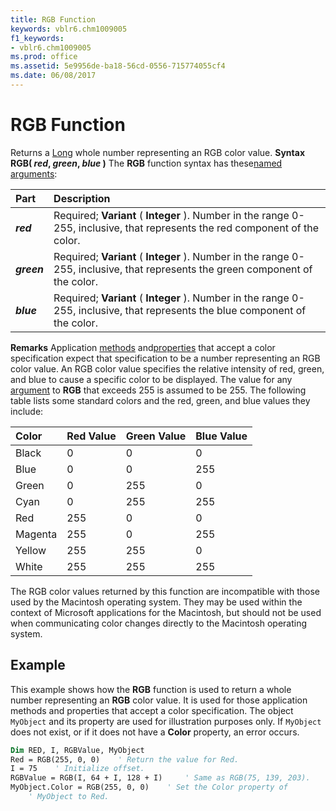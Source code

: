 ```yaml
---
title: RGB Function
keywords: vblr6.chm1009005
f1_keywords:
- vblr6.chm1009005
ms.prod: office
ms.assetid: 5e9956de-ba18-56cd-0556-715774055cf4
ms.date: 06/08/2017
---
```



# RGB Function



Returns a [Long](vbe-glossary.md) whole number representing an RGB color value.
 **Syntax**
 **RGB( _red_, _green_, _blue_ )**
The  **RGB** function syntax has these[named arguments](vbe-glossary.md):


|**Part**|**Description**|
|:-----|:-----|
|**_red_**|Required;  **Variant** ( **Integer** ). Number in the range 0-255, inclusive, that represents the red component of the color.|
|**_green_**|Required;  **Variant** ( **Integer** ). Number in the range 0-255, inclusive, that represents the green component of the color.|
|**_blue_**|Required;  **Variant** ( **Integer** ). Number in the range 0-255, inclusive, that represents the blue component of the color.|

 **Remarks**
Application [methods](vbe-glossary.md) and[properties](vbe-glossary.md) that accept a color specification expect that specification to be a number representing an RGB color value. An RGB color value specifies the relative intensity of red, green, and blue to cause a specific color to be displayed.
The value for any [argument](vbe-glossary.md) to **RGB** that exceeds 255 is assumed to be 255.
The following table lists some standard colors and the red, green, and blue values they include:


|**Color**|**Red Value**|**Green Value**|**Blue Value**|
|:-----|:-----|:-----|:-----|
|Black|0|0|0|
|Blue|0|0|255|
|Green|0|255|0|
|Cyan|0|255|255|
|Red|255|0|0|
|Magenta|255|0|255|
|Yellow|255|255|0|
|White|255|255|255|

The RGB color values returned by this function are incompatible with those used by the Macintosh operating system. They may be used within the context of Microsoft applications for the Macintosh, but should not be used when communicating color changes directly to the Macintosh operating system.

## Example

This example shows how the  **RGB** function is used to return a whole number representing an **RGB** color value. It is used for those application methods and properties that accept a color specification. The object `MyObject` and its property are used for illustration purposes only. If `MyObject` does not exist, or if it does not have a **Color** property, an error occurs.


```vb
Dim RED, I, RGBValue, MyObject
Red = RGB(255, 0, 0)    ' Return the value for Red.
I = 75    ' Initialize offset.
RGBValue = RGB(I, 64 + I, 128 + I)     ' Same as RGB(75, 139, 203).
MyObject.Color = RGB(255, 0, 0)    ' Set the Color property of 
    ' MyObject to Red.

```


